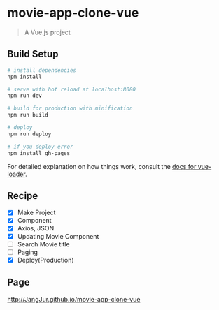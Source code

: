 # movie-app-clone-vue

> A Vue.js project

## Build Setup

``` bash
# install dependencies
npm install

# serve with hot reload at localhost:8080
npm run dev

# build for production with minification
npm run build

# deploy
npm run deploy

# if you deploy error
npm install gh-pages

```


For detailed explanation on how things work, consult the [docs for vue-loader](http://vuejs.github.io/vue-loader).

## Recipe

- [x] Make Project
- [x] Component
- [x] Axios, JSON
- [x] Updating Movie Component
- [ ] Search Movie title
- [ ] Paging
- [x] Deploy(Production)

## Page

http://JangJur.github.io/movie-app-clone-vue

